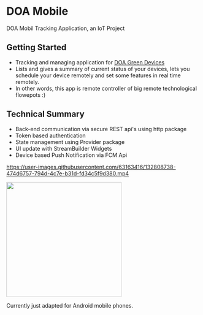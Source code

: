 # DOA Mobile

DOA Mobil Tracking Application, an IoT Project

## Getting Started

- Tracking and managing application for [DOA Green Devices](http://doateknoloji.com)
- Lists and gives a summary of current status of your devices, lets you schedule your device remotely and set some features in real time remotely.
- In other words, this app is remote controller of big remote technological flowepots :)

## Technical Summary
- Back-end communication via secure REST api's using http package
- Token based authentication
- State management using Provider package
- UI update with StreamBuilder Widgets
- Device based Push Notification via FCM Api

https://user-images.githubusercontent.com/63163416/132808738-474d6757-794d-4c7e-b31d-fd34c5f9d380.mp4


<img src="https://user-images.githubusercontent.com/63163416/132808985-73d93e6d-a352-479a-bc98-cbef2ff198cb.jpeg" width="300" >


Currently just adapted for Android mobile phones.
